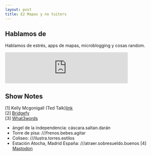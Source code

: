 ```yaml
---
layout: post
title: E2 Mapas y no tuiters
---
```


## Hablamos de  
Hablamos de estrés, apps de mapas, microblogging y cosas random.    


<iframe src="https://anchor.fm/wolflightpodcast/embed/episodes/Wolflight-E2---Mapas-y-no-tuiters-e13gtl" height="102px" width="400px" frameborder="0" scrolling="no"></iframe>  
  

## Show Notes

[1] Kelly Mcgonigall (Ted Talk)[link](https://www.ted.com/talks/kelly_mcgonigal_how_to_make_stress_your_friend)  
[2] [Bridgefy](https://www.bridgefy.me/)  
[3] [What3words](https://what3words.com/es/)   
 * ángel de la independencia: cáscara.saltan.darán
 * Torre de pisa: ///frenos.bebes.agitar
 * Coliseo: ///ilustra.torres.estilos
 * Estación Atocha, Madrid España: ///atraer.sobresueldo.buenos
[4] [Mastodon](https://mastodon.social/@wolflightpodcast)  

